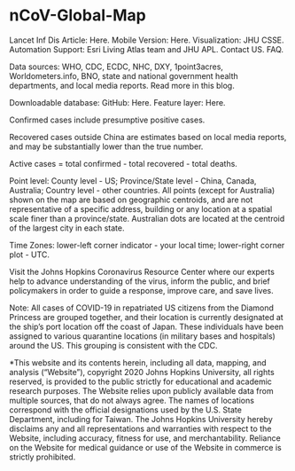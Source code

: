 # nCoV-Global-Map

Lancet Inf Dis Article: Here. Mobile Version: Here. Visualization: JHU CSSE. Automation Support: Esri Living Atlas team and JHU APL. Contact US. FAQ.

Data sources: WHO, CDC, ECDC, NHC, DXY, 1point3acres, Worldometers.info, BNO, state and national government health departments, and local media reports.  Read more in this blog. 

Downloadable database: GitHub: Here. Feature layer: Here.

Confirmed cases include presumptive positive cases.

Recovered cases outside China are estimates based on local media reports, and may be substantially lower than the true number.

Active cases = total confirmed - total recovered - total deaths.

Point level: County level - US; Province/State level - China, Canada, Australia; Country level - other countries. All points (except for Australia) shown on the map are based on geographic centroids, and are not representative of a specific address, building or any location at a spatial scale finer than a province/state. Australian dots are located at the centroid of the largest city in each state.

Time Zones: lower-left corner indicator - your local time; lower-right corner plot - UTC. 

 
Visit the Johns Hopkins Coronavirus Resource Center where our experts help to advance understanding of the virus, inform the public, and brief policymakers in order to guide a response, improve care, and save lives.


Note: All cases of COVID-19 in repatriated US citizens from the Diamond Princess are grouped together, and their location is currently designated at the ship’s port location off the coast of Japan. These individuals have been assigned to various quarantine locations (in military bases and hospitals) around the US. This grouping is consistent with the CDC.

 
*This website and its contents herein, including all data, mapping, and analysis (“Website”), copyright 2020 Johns Hopkins University, all rights reserved, is provided to the public strictly for educational and academic research purposes. The Website relies upon publicly available data from multiple sources, that do not always agree. The names of locations correspond with the official designations used by the U.S. State Department, including for Taiwan. The Johns Hopkins University hereby disclaims any and all representations and warranties with respect to the Website, including accuracy, fitness for use, and merchantability. Reliance on the Website for medical guidance or use of the Website in commerce is strictly prohibited.
